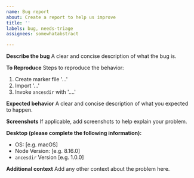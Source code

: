 ```yaml
---
name: Bug report
about: Create a report to help us improve
title: ''
labels: bug, needs-triage
assignees: somewhatabstract

---
```


**Describe the bug**
A clear and concise description of what the bug is.

**To Reproduce**
Steps to reproduce the behavior:
1. Create marker file '...'
2. Import '...'
3. Invoke  `ancesdir` with '....'

**Expected behavior**
A clear and concise description of what you expected to happen.

**Screenshots**
If applicable, add screenshots to help explain your problem.

**Desktop (please complete the following information):**
 - OS: [e.g. macOS]
 - Node Version: [e.g. 8.16.0]
 - `ancesdir` Version [e.g. 1.0.0]

**Additional context**
Add any other context about the problem here.

